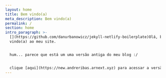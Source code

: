 ```yaml
---
layout: home
title: Bem vindo(a)
meta_description: Bem vindo(a)
permalink: /
section: home
intro_paragraph: >-
  [](https://github.com/danurbanowicz/jekyll-netlify-boilerplate)Olá, bem
  vindo(a) ao meu site.


  hum... parece que está um uma versão antiga do meu blog :/


  clique [aqui](https://new.andreribas.arnext.xyz) para acessar a versão mais recente!
---
```

